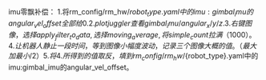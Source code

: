 imu零飘补偿：
1.将rm_config/rm_hw/${robot_type}.yaml中的imu:gimbal_imu的angular_vel_offset全部给0.
2.plotjuggler查看gimbal_imu/angular_x/y/z.
3.右键图像，选择apply_filter_to_data,选择moving_average,将simple_count拉满（1000）。
4.让机器人静止一段时间，等到图像小幅度波动，记录三个图像大概的值。（最大加最小/2）
5.将4.所得到的值取反，填到rm_config/rm_hw/${robot_type}.yaml中的imu:gimbal_imu的angular_vel_offset。
